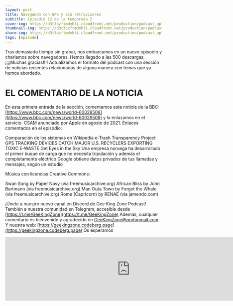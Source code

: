 ```yaml
---
layout: post
title: Navegando con GPS y sin retrovisores
subtitle: Episodio 12 de la temporada 2
cover-img: https://d3t3ozftmdmh3i.cloudfront.net/production/podcast_uploaded_nologo400/14743809/14743809-1619370372653-eb16be7dd0aee.jpg
thumbnail-img: https://d3t3ozftmdmh3i.cloudfront.net/production/podcast_uploaded_nologo400/14743809/14743809-1619370372653-eb16be7dd0aee.jpg
share-img: https://d3t3ozftmdmh3i.cloudfront.net/production/podcast_uploaded_nologo400/14743809/14743809-1619370372653-eb16be7dd0aee.jpg
tags: [episode]
---
```


Tras demasiado tiempo sin grabar, nos embarcamos en un nuevo episodio y charlamos sobre navegadores.
Hemos llegado a las 500 descargas, ¡¡¡¡Muchas gracias!!!!
Actualizamos el formato del podcast con una sección de noticias recientes relacionadas de alguna manera con temas que ya hemos abordado.
# EL COMENTARIO DE LA NOTICIA
En esta primera entrada de la sección, comentamos esta noticia de la BBC: [https://www.bbc.com/news/world-60029508](https://www.bbc.com/news/world-60029508) y la enlazamos en el servicio  CSAM anunciado por Apple en agosto de 2021.
Enlaces comentados en el episodio:

 Comparación de los sistemas en Wikipedia
 e-Trash Transparency Project
 GPS TRACKING DEVICES CATCH MAJOR U.S. RECYCLERS EXPORTING TOXIC E-WASTE
 Get Eyes in the Sky
 Una empresa noruega ha desarrollado el primer buque de carga que no necesita tripulación y además el completamente eléctrico
 Google obtiene datos privados de tus llamadas y mensajes, según un estudio

Música con licencias Creative Commons:

 Swan Song by Paper Navy (via freemusicarchive.org)
 African Bliss by John Bartmann (via freemusicarchive.org)
  Man Outa Town by Forget the Whale (via freemusicarchive.org)
  Rome (Capricorn) by RENAE (via jamendo.com)

¡Únete a nuestro nuevo canal en Discord de Gee King Zone Podcast!
También a nuestra comunidad en Telegram, accesible desde [https://t.me/GeeKingZone](https://t.me/GeeKingZone)
Además, cualquier comentario es bienvenido y agradecido en GeeKingZone@protonmail.com.
Y nuestra web: [https://geekingzone.codeberg.page](https://geekingzone.codeberg.page)
Os esperamos
<iframe src='https://podcasters.spotify.com/pod/show/geekingzone/embed/episodes/Navegando-con-GPS-y-sin-retrovisores-e1g9c45' height='204px' width='800px' frameborder='0' scrolling='no'></iframe>